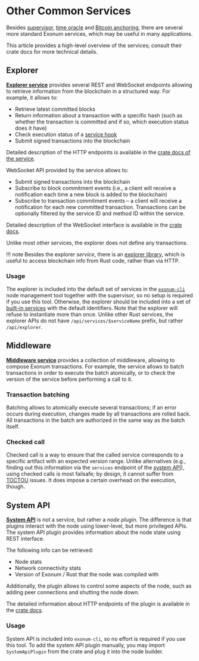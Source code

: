 # Other Common Services

Besides [supervisor](supervisor.md), [time oracle](time.md)
and [Bitcoin anchoring](bitcoin-anchoring.md), there are several
more standard Exonum services, which may be useful in many
applications.

This article provides a high-level overview of the services;
consult their crate docs for more technical details.

## Explorer

[**Explorer service**][explorer] provides several REST and
WebSocket endpoints allowing to retrieve information from the
blockchain in a structured way. For example, it allows to:

- Retrieve latest committed blocks
- Return information about a transaction with a specific hash
  (such as whether the transaction is committed and if so,
  which execution status does it have)
- Check execution status of a [service hook](../architecture/services.md#hooks)
- Submit signed transactions into the blockchain

Detailed description of the HTTP endpoints is available
in the [crate docs of the service][explorer-docs].

WebSocket API provided by the service allows to:

- Submit signed transactions into the blockchain
- Subscribe to block commitment events (i.e., a client will receive
  a notification each time a new block is added to the blockchain)
- Subscribe to transaction commitment events – a client will receive
  a notification for each new committed transaction. Transactions can be
  optionally filtered by the service ID and method ID within the service.

Detailed description of the WebSocket interface is available
in the [crate docs][explorer-docs-ws].

Unlike most other services, the explorer does not define any
transactions.

!!! note
    Besides the explorer *service*, there is an [explorer library],
    which is useful to access blockchain info from Rust code,
    rather than via HTTP.

### Usage

The explorer is included into the default set of services in the
[`exonum-cli`][exonum-cli] node management tool together with the supervisor,
so no setup is required if you use this tool. Otherwise, the explorer
should be included into a set of [built-in services](../glossary.md#built-in-service)
with the default identifiers. Note that the explorer will refuse
to instantiate more than once. Unlike other Rust services,
the explorer APIs do not have `/api/services/$serviceName` prefix,
but rather `/api/explorer`.

## Middleware

[**Middleware service**][middleware] provides a collection of middleware,
allowing to compose Exonum transactions. For example, the service
allows to batch transactions in order to execute the batch atomically,
or to check the version of the service before performing a call to it.

### Transaction batching

Batching allows to atomically execute several transactions; if an error occurs
during execution, changes made by all transactions are rolled back. All
transactions in the batch are authorized in the same way as the batch itself.

### Checked call

<!-- cspell:ignore toctou -->

Checked call is a way to ensure that the called service corresponds to a
specific artifact with an expected version range. Unlike alternatives (e.g.,
finding out this information via the `services` endpoint
of the [system API](#system-api)),
using checked calls is most failsafe; by design, it cannot suffer
from [TOCTOU] issues. It does impose a certain overhead on the execution,
though.

## System API

[**System API**][system-api] is not a service, but rather a *node plugin*.
The difference is that plugins interact with the node using lower-level,
but more privileged APIs. The system API plugin provides information
about the node state using REST interface.

The following info can be retrieved:

- Node stats
- Network connectivity stats
- Version of Exonum / Rust that the node was compiled with

Additionally, the plugin allows to control some aspects of the node,
such as adding peer connections and shutting the node down.

The detailed information about HTTP endpoints of the plugin
is available in the [crate docs][system-api-docs].

### Usage

System API is included into `exonum-cli`, so no effort is required
if you use this tool. To add the system API plugin manually, you
may import `SystemApiPlugin` from the crate and plug it
into the node builder.

[explorer]: https://docs.rs/exonum-explorer-service/
[explorer-docs]: https://docs.rs/exonum-explorer-service/latest/exonum_explorer_service/api/index.html
[explorer-docs-ws]: https://docs.rs/exonum-explorer-service/1.0.0-rc.1/exonum_explorer_service/api/websocket/index.html
[explorer library]: https://docs.rs/exonum-explorer/
[exonum-cli]: https://docs.rs/exonum-cli/
[middleware]: https://docs.rs/exonum-middleware-service/
[TOCTOU]: https://en.wikipedia.org/wiki/Time-of-check_to_time-of-use
[system-api]: https://docs.rs/exonum-system-api/
[system-api-docs]: https://docs.rs/exonum-system-api/latest/exonum_system_api/private/index.html
